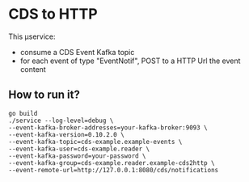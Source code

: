 # CDS to HTTP

This µservice:
- consume a CDS Event Kafka topic
- for each event of type "EventNotif", POST to a HTTP Url the event content

## How to run it?

```
go build
./service --log-level=debug \
--event-kafka-broker-addresses=your-kafka-broker:9093 \
--event-kafka-version=0.10.2.0 \
--event-kafka-topic=cds-example.example-events \
--event-kafka-user=cds-example.reader \
--event-kafka-password=your-password \
--event-kafka-group=cds-example.reader.example-cds2http \
--event-remote-url=http://127.0.0.1:8080/cds/notifications
```
